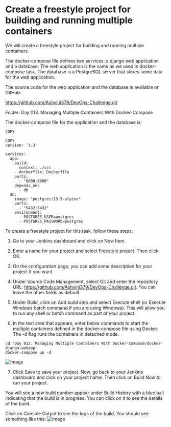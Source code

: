 # Create a freestyle project for building and running multiple containers
We will create a freestyle project for building and running multiple containers.

The docker-compose file defines two services: a django web application and a database. The web application is the same as we used in docker-compose task. The database is a PostgreSQL server that stores some data for the web application.

The source code for the web application and the database is available on GitHub:

https://github.com/Ashvini379/DevOps-Challenge.git

Folder: Day 013. Managing Multiple Containers With Docker-Compose

The docker-compose file for the application and the database is:
```
COPY

COPY
version: '3.3'

services:
  app:
    build:
      context: ./src
      dockerfile: Dockerfile
    ports:
      - "8000:8000"
    depends_on:
      - db
  db:
    image: "postgres:13.5-alpine"
    ports:
      - "5432:5432"
    environment:
      - POSTGRES_USER=postgres
      - POSTGRES_PASSWORD=postgres
```
To create a freestyle project for this task, follow these steps:

1. Go to your Jenkins dashboard and click on New Item.

2. Enter a name for your project and select Freestyle project. Then click OK.

3. On the configuration page, you can add some description for your project if you want.

4. Under Source Code Management, select Git and enter the repository URL: https://github.com/Ashvini379/DevOps-Challenge.git. You can leave the other fields as default.

5. Under Build, click on Add build step and select Execute shell (or Execute Windows batch command if you are using Windows). This will allow you to run any shell or batch command as part of your project.

6. In the text area that appears, enter below commands to start the multiple containers defined in the docker-compose file using Docker. The -d flag runs the containers in detached mode.

```
cd 'Day 013. Managing Multiple Containers With Docker-Compose/docker-django-webapp'
docker-compose up -d
```
![image](https://github.com/Ashvini379/DevOps-Challenge/assets/44570192/9127968d-5cbc-43c0-a527-d9bb0bb9dc62)

7. Click Save to save your project.
Now, go back to your Jenkins dashboard and click on your project name. Then click on Build Now to run your project.

You will see a new build number appear under Build History with a blue ball indicating that the build is in progress. You can click on it to see the details of the build.

Click on Console Output to see the logs of the build. You should see something like this:
![image](https://github.com/Ashvini379/DevOps-Challenge/assets/44570192/0c63902e-0295-4af8-8ce3-7d21582fc060)
